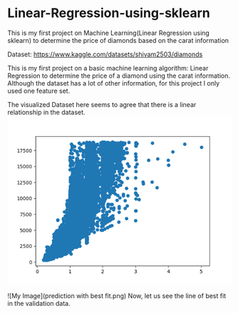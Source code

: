 # Linear-Regression-using-sklearn
This is my first project on Machine Learning(Linear Regression using sklearn) to determine the price of diamonds based on the carat information

Dataset: https://www.kaggle.com/datasets/shivam2503/diamonds

This is my first project on a basic machine learning algorithm: Linear Regression to determine the price of a diamond using the carat information. Although the dataset has a lot of other information, for this project I only used one feature set. 

The visualized Dataset here seems to agree that there is a linear relationship in the dataset. 
![My Image](overview.png)

![My Image](prediction with best fit.png)
Now, let us see the line of best fit in the validation data.
